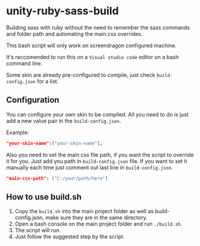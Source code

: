 # unity-ruby-sass-build

Building sass with ruby without the need to remember the sass commands and folder path and automating the main.css overrides.

This bash script will only work on screendragon configured machine.

It's reccomended to run this on a `Visual studio code` editor on a bash command line.

Some skin are already pre-configured to compile, just check `build-config.json` for a list.

## Configuration

You can configure your own skin to be compiled. 
All you need to do is just add a new value pair in the `build-config.json`.

Example:

```json
"your-skin-name":["your-skin-name"],
```

Also you need to set the main css file path, if you want the script to override it for you.
Just add you path in `build-config.json` file.
If you want to set it manually each time just comment out last line in `build-config.json`.

```json
"main-css-path": ["C:/your/path/here"]
```

## How to use build.sh

1. Copy the `build.sh` into the main project folder as well as build-config.json, make sure they are in the same directory.
2. Open a bash console on the main project folder and run `./build.sh`.
3. The script will run.
4. Just follow the suggested step by the script.





